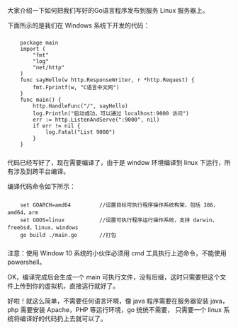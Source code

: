 大家介绍一下如何把我们写好的Go语言程序发布到服务 Linux 服务器上。

下面所示的是我们在 Windows 系统下开发的代码：

###
        package main
        import (
            "fmt"
            "log"
            "net/http"
        )
        func sayHello(w http.ResponseWriter, r *http.Request) {
            fmt.Fprintf(w, "C语言中文网")
        }
        func main() {
            http.HandleFunc("/", sayHello)
            log.Println("启动成功，可以通过 localhost:9000 访问")
            err := http.ListenAndServe(":9000", nil)
            if err != nil {
                log.Fatal("List 9000")
            }
        }
###

代码已经写好了，现在需要编译了，由于是 window 环境编译到 linux 下运行，所有涉及到跨平台编译。

编译代码命令如下所示：

###
        set GOARCH=amd64         //设置目标可执行程序操作系统构架，包括 386，amd64，arm
        set GOOS=linux           //设置可执行程序运行操作系统，支持 darwin，freebsd，linux，windows
        go build ./main.go       //打包
###

注意：使用 Window 10 系统的小伙伴必须用 cmd 工具执行上述命令，不能使用 powershell。

OK，编译完成后会生成一个 main 可执行文件，没有后缀，这时只需要把这个文件上传到你的虚拟机，直接运行就好了。

好啦！就这么简单，不需要任何语言环境，像 java 程序需要在服务器安装 java，php 需要安装 Apache，PHP 等运行环境，go 统统不需要，
只需要一个 linux 系统将编译好的代码扔上去就可以了。
